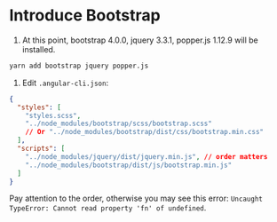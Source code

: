 # Introduce Bootstrap

1. At this point, bootstrap 4.0.0, jquery 3.3.1, popper.js 1.12.9 will be installed.

```bash
yarn add bootstrap jquery popper.js
```

1. Edit `.angular-cli.json`:

```json
{
  "styles": [
    "styles.scss",
    "../node_modules/bootstrap/scss/bootstrap.scss"
    // Or "../node_modules/bootstrap/dist/css/bootstrap.min.css"
  ],
  "scripts": [
    "../node_modules/jquery/dist/jquery.min.js", // order matters
    "../node_modules/bootstrap/dist/js/bootstrap.min.js"
  ]
}
```

Pay attention to the order, otherwise you may see this error: `Uncaught TypeError: Cannot read property 'fn' of undefined`.
